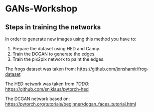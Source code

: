 # GANs-Workshop

## Steps in training the networks

In order to generate new images using this method you have to:

1. Prepare the dataset using HED and Canny.
2. Train the DCGAN to generate the edges.
3. Train the pix2pix network to paint the edges.

The frogs dataset was taken from: https://github.com/jonshamir/frog-dataset

The HED network was taken from *TODO*: https://github.com/sniklaus/pytorch-hed

The DCGAN network based on: https://pytorch.org/tutorials/beginner/dcgan_faces_tutorial.html
